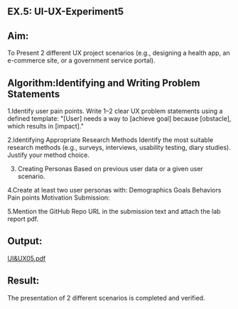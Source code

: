 ## EX.5: UI-UX-Experiment5

## Aim:
To Present 2 different UX project scenarios (e.g., designing a health app, an e-commerce site, or a government service portal).

## Algorithm:Identifying and Writing Problem Statements
1.Identify user pain points. Write 1–2 clear UX problem statements using a defined template:
       "[User] needs a way to [achieve goal] because [obstacle], which results in [impact]."
       
2.Identifying Appropriate Research Methods Identify the most suitable research methods
(e.g., surveys, interviews, usability testing, diary studies). Justify your method choice.
       
3. Creating Personas Based on previous user data or a given user scenario.

4.Create at least two user personas with: Demographics Goals Behaviors Pain points Motivation Submission:

5.Mention the GitHub Repo URL in the submission text and attach the lab report pdf.

## Output:

[UI&UX05.pdf](https://github.com/user-attachments/files/20564355/UI.UX05.pdf)


## Result:
The presentation of 2 different scenarios is completed and verified.
